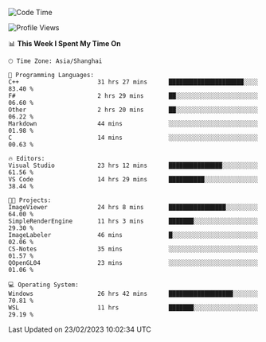 <!--START_SECTION:waka-->
![Code Time](http://img.shields.io/badge/Code%20Time-689%20hrs%2059%20mins-blue)

![Profile Views](http://img.shields.io/badge/Profile%20Views-1-blue)

📊 **This Week I Spent My Time On** 

```text
🕑︎ Time Zone: Asia/Shanghai

💬 Programming Languages: 
C++                      31 hrs 27 mins      █████████████████████░░░░   83.40 % 
F#                       2 hrs 29 mins       ██░░░░░░░░░░░░░░░░░░░░░░░   06.60 % 
Other                    2 hrs 20 mins       ██░░░░░░░░░░░░░░░░░░░░░░░   06.22 % 
Markdown                 44 mins             ░░░░░░░░░░░░░░░░░░░░░░░░░   01.98 % 
C                        14 mins             ░░░░░░░░░░░░░░░░░░░░░░░░░   00.63 % 

🔥 Editors: 
Visual Studio            23 hrs 12 mins      ███████████████░░░░░░░░░░   61.56 % 
VS Code                  14 hrs 29 mins      ██████████░░░░░░░░░░░░░░░   38.44 % 

🐱‍💻 Projects: 
ImageViewer              24 hrs 8 mins       ████████████████░░░░░░░░░   64.00 % 
SimpleRenderEngine       11 hrs 3 mins       ███████░░░░░░░░░░░░░░░░░░   29.30 % 
ImageLabeler             46 mins             █░░░░░░░░░░░░░░░░░░░░░░░░   02.06 % 
CS-Notes                 35 mins             ░░░░░░░░░░░░░░░░░░░░░░░░░   01.57 % 
QOpenGL04                23 mins             ░░░░░░░░░░░░░░░░░░░░░░░░░   01.06 % 

💻 Operating System: 
Windows                  26 hrs 42 mins      ██████████████████░░░░░░░   70.81 % 
WSL                      11 hrs              ███████░░░░░░░░░░░░░░░░░░   29.19 % 
```


 Last Updated on 23/02/2023 10:02:34 UTC
<!--END_SECTION:waka-->